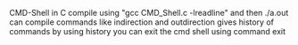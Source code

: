 CMD-Shell in C
compile using "gcc CMD_Shell.c -lreadline" and then ./a.out
can compile commands like indirection and outdirection 
gives history of commands by using history 
you can exit the cmd shell using command exit 
